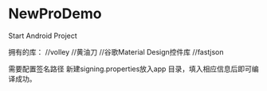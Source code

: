 # NewProDemo
Start Android Project

拥有的库：
//volley
//黄油刀
//谷歌Material Design控件库
//fastjson

需要配置签名路径
新建signing.properties放入app 目录，填入相应信息后即可编译成功。
